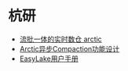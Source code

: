 # 杭研

- [流批一体的实时数仓 arctic](杭研/流批一体的实时数仓arctic.md)
- [Arctic异步Compaction功能设计](杭研/Arctic异步Compaction功能设计.md)
- [EasyLake用户手册](杭研/EasyLake用户手册.md)

